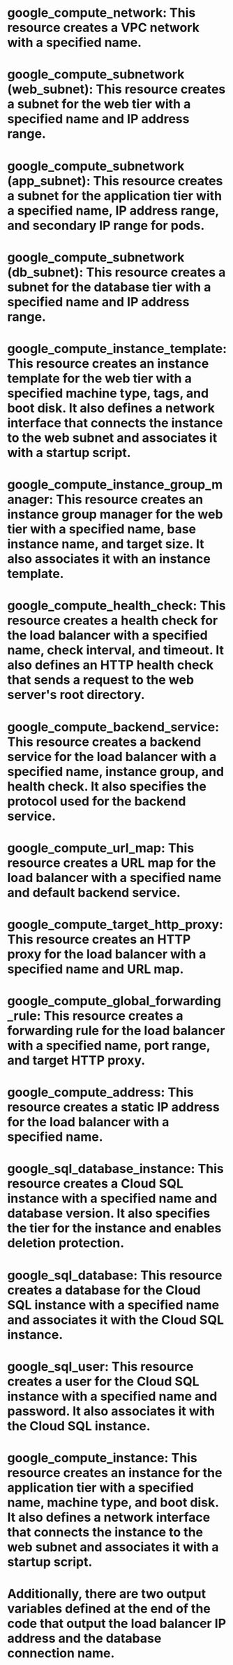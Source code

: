 # google_compute_network: This resource creates a VPC network with a specified name.
# google_compute_subnetwork (web_subnet): This resource creates a subnet for the web tier with a specified name and IP address range.
# google_compute_subnetwork (app_subnet): This resource creates a subnet for the application tier with a specified name, IP address range, and secondary IP range for pods.
# google_compute_subnetwork (db_subnet): This resource creates a subnet for the database tier with a specified name and IP address range.
# google_compute_instance_template: This resource creates an instance template for the web tier with a specified machine type, tags, and boot disk. It also defines a network interface that connects the instance to the web subnet and associates it with a startup script.
# google_compute_instance_group_manager: This resource creates an instance group manager for the web tier with a specified name, base instance name, and target size. It also associates it with an instance template.
# google_compute_health_check: This resource creates a health check for the load balancer with a specified name, check interval, and timeout. It also defines an HTTP health check that sends a request to the web server's root directory.
# google_compute_backend_service: This resource creates a backend service for the load balancer with a specified name, instance group, and health check. It also specifies the protocol used for the backend service.
# google_compute_url_map: This resource creates a URL map for the load balancer with a specified name and default backend service.
# google_compute_target_http_proxy: This resource creates an HTTP proxy for the load balancer with a specified name and URL map.
# google_compute_global_forwarding_rule: This resource creates a forwarding rule for the load balancer with a specified name, port range, and target HTTP proxy.
# google_compute_address: This resource creates a static IP address for the load balancer with a specified name.
# google_sql_database_instance: This resource creates a Cloud SQL instance with a specified name and database version. It also specifies the tier for the instance and enables deletion protection.
# google_sql_database: This resource creates a database for the Cloud SQL instance with a specified name and associates it with the Cloud SQL instance.
# google_sql_user: This resource creates a user for the Cloud SQL instance with a specified name and password. It also associates it with the Cloud SQL instance.
# google_compute_instance: This resource creates an instance for the application tier with a specified name, machine type, and boot disk. It also defines a network interface that connects the instance to the web subnet and associates it with a startup script.
# Additionally, there are two output variables defined at the end of the code that output the load balancer IP address and the database connection name.